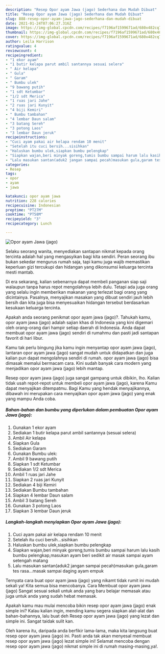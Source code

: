 ```yaml
---
description: "Resep Opor ayam Jawa (jago) Sederhana dan Mudah Dibuat"
title: "Resep Opor ayam Jawa (jago) Sederhana dan Mudah Dibuat"
slug: 888-resep-opor-ayam-jawa-jago-sederhana-dan-mudah-dibuat
date: 2021-01-24T07:06:27.316Z
image: https://img-global.cpcdn.com/recipes/f7196af1599671ad/680x482cq70/opor-ayam-jawa-jago-foto-resep-utama.jpg
thumbnail: https://img-global.cpcdn.com/recipes/f7196af1599671ad/680x482cq70/opor-ayam-jawa-jago-foto-resep-utama.jpg
cover: https://img-global.cpcdn.com/recipes/f7196af1599671ad/680x482cq70/opor-ayam-jawa-jago-foto-resep-utama.jpg
author: Leila Harrison
ratingvalue: 4
reviewcount: 4
recipeingredient:
- "1 ekor ayam"
- "1 butir kelapa parut ambil santannya sesuai selera"
- " Air kelapa"
- " Gula"
- " Garam"
- " Bumbu ulek"
- "9 bawang putih"
- "1 sdt Ketumbar"
- "1/2 sdt Merica"
- "1 ruas jari Jahe"
- "2 ruas jari Kunyit"
- "4 biji Kemiri"
- " Bumbu tambahan"
- "4 lembar Daun salam"
- "3 batang Sereh"
- "3 potong Laos"
- "3 lembar Daun jeruk"
recipeinstructions:
- "Cuci ayam pakai air kelapa rendam 10 menit"
- "Setelah itu cuci bersih...sisihkan"
- "Haluskan bumbu ulek,siapkan bumbu pelengkap"
- "Siapkan wajan,beri minyak goreng,tumis bumbu sampai harum lalu kasih bumbu pelengkap,masukan ayam beri sedikit air masak sampai ayam setengah matang"
- "Lalu masukan santan(aduk2 jangan sampai pecah)masukan gula,garam tes rasa...masak sampai daging ayam empuk"
categories:
- Resep
tags:
- opor
- ayam
- jawa

katakunci: opor ayam jawa 
nutrition: 228 calories
recipecuisine: Indonesian
preptime: "PT27M"
cooktime: "PT58M"
recipeyield: "3"
recipecategory: Lunch

---
```



![Opor ayam Jawa (jago)](https://img-global.cpcdn.com/recipes/f7196af1599671ad/680x482cq70/opor-ayam-jawa-jago-foto-resep-utama.jpg)

Selaku seorang wanita, menyediakan santapan nikmat kepada orang tercinta adalah hal yang mengasyikan bagi kita sendiri. Peran seorang ibu bukan sekedar mengurus rumah saja, tapi kamu juga wajib memastikan keperluan gizi tercukupi dan hidangan yang dikonsumsi keluarga tercinta mesti mantab.

Di era  sekarang, kalian sebenarnya dapat membeli panganan siap saji walaupun tanpa harus repot mengolahnya lebih dulu. Tetapi ada juga orang yang selalu ingin memberikan makanan yang terlezat bagi orang yang dicintainya. Pasalnya, menyajikan masakan yang dibuat sendiri jauh lebih bersih dan kita juga bisa menyesuaikan hidangan tersebut berdasarkan kesukaan keluarga tercinta. 



Apakah anda seorang penikmat opor ayam jawa (jago)?. Tahukah kamu, opor ayam jawa (jago) adalah sajian khas di Indonesia yang kini digemari oleh orang-orang dari hampir setiap daerah di Indonesia. Anda dapat membuat opor ayam jawa (jago) sendiri di rumahmu dan pasti jadi santapan favorit di hari libur.

Kamu tak perlu bingung jika kamu ingin menyantap opor ayam jawa (jago), lantaran opor ayam jawa (jago) sangat mudah untuk didapatkan dan juga kalian pun dapat mengolahnya sendiri di rumah. opor ayam jawa (jago) bisa dimasak memalui bermacam cara. Kini sudah banyak cara modern yang menjadikan opor ayam jawa (jago) lebih mantap.

Resep opor ayam jawa (jago) juga sangat gampang untuk dibikin, lho. Kalian tidak usah repot-repot untuk membeli opor ayam jawa (jago), karena Kamu dapat menyajikan ditempatmu. Bagi Kamu yang hendak menyajikannya, dibawah ini merupakan cara menyajikan opor ayam jawa (jago) yang enak yang mampu Anda coba.

<!--inarticleads1-->

##### Bahan-bahan dan bumbu yang diperlukan dalam pembuatan Opor ayam Jawa (jago):

1. Gunakan 1 ekor ayam
1. Sediakan 1 butir kelapa parut ambil santannya (sesuai selera)
1. Ambil  Air kelapa
1. Siapkan  Gula
1. Sediakan  Garam
1. Gunakan  Bumbu ulek:
1. Ambil 9 bawang putih
1. Siapkan 1 sdt Ketumbar
1. Sediakan 1/2 sdt Merica
1. Ambil 1 ruas jari Jahe
1. Siapkan 2 ruas jari Kunyit
1. Sediakan 4 biji Kemiri
1. Sediakan  Bumbu tambahan
1. Siapkan 4 lembar Daun salam
1. Ambil 3 batang Sereh
1. Gunakan 3 potong Laos
1. Siapkan 3 lembar Daun jeruk




<!--inarticleads2-->

##### Langkah-langkah menyiapkan Opor ayam Jawa (jago):

1. Cuci ayam pakai air kelapa rendam 10 menit
1. Setelah itu cuci bersih...sisihkan
1. Haluskan bumbu ulek,siapkan bumbu pelengkap
1. Siapkan wajan,beri minyak goreng,tumis bumbu sampai harum lalu kasih bumbu pelengkap,masukan ayam beri sedikit air masak sampai ayam setengah matang
1. Lalu masukan santan(aduk2 jangan sampai pecah)masukan gula,garam tes rasa...masak sampai daging ayam empuk




Ternyata cara buat opor ayam jawa (jago) yang nikamt tidak rumit ini mudah sekali ya! Kita semua bisa mencobanya. Cara Membuat opor ayam jawa (jago) Sangat sesuai sekali untuk anda yang baru belajar memasak atau juga untuk anda yang sudah hebat memasak.

Apakah kamu mau mulai mencoba bikin resep opor ayam jawa (jago) enak simple ini? Kalau kalian ingin, mending kamu segera siapkan alat-alat dan bahan-bahannya, lalu buat deh Resep opor ayam jawa (jago) yang lezat dan simple ini. Sangat taidak sulit kan. 

Oleh karena itu, daripada anda berfikir lama-lama, maka kita langsung buat resep opor ayam jawa (jago) ini. Pasti anda tak akan menyesal membuat resep opor ayam jawa (jago) lezat simple ini! Selamat mencoba dengan resep opor ayam jawa (jago) nikmat simple ini di rumah masing-masing,ya!.

